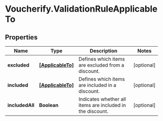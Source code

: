 # Voucherify.ValidationRuleApplicableTo

## Properties

Name | Type | Description | Notes
------------ | ------------- | ------------- | -------------
**excluded** | [**[ApplicableTo]**](ApplicableTo.md) | Defines which items are excluded from a discount. | [optional] 
**included** | [**[ApplicableTo]**](ApplicableTo.md) | Defines which items are included in a discount. | [optional] 
**includedAll** | **Boolean** | Indicates whether all items are included in the discount. | [optional] 


